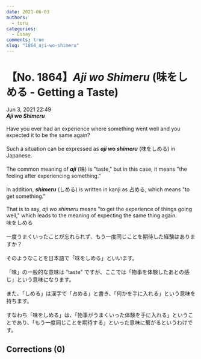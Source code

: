 ```yaml
---
date: 2021-06-03
authors:
  - toru
categories:
  - Essay
comments: true
slug: "1864_aji-wo-shimeru"
---
```


# 【No. 1864】<strong><em>Aji wo Shimeru</em></strong> (味をしめる - Getting a Taste)
<div class="date">Jun 3, 2021 22:49</div>
<div id="post"><div id="body_show_ori">
<strong><em>Aji wo Shimeru</em></strong><br/><br/>Have you ever had an experience where something went well and you expected it to be the same again?<br/><br/>Such a situation can be expressed as <strong><em>aji wo shimeru</em></strong> (味をしめる) in Japanese.<br/><br/>The common meaning of <strong><em>aji</em></strong> (味) is "taste," but in this case, it means "the feeling after experiencing something."<br/><br/>In addition, <strong><em>shimeru</em></strong> (しめる) is written in kanji as 占める, which means "to get something."<br/><br/>That is to say, <em>aji wo shimeru</em> means "to get the experience of things going well," which leads to the meaning of expecting the same thing again.
</div></div>

<!-- more -->

<div id="post_ja"><div id="body_show_mo">
味をしめる<br/><br/>一度うまくいったことが忘れられず、もう一度同じことを期待した経験はありますか？<br/><br/>そのようなことを日本語で「味をしめる」といいます。<br/><br/>「味」の一般的な意味は "taste" ですが、ここでは「物事を体験したあとの感じ」という意味になります。<br/><br/>また、「しめる」は漢字で「占める」と書き、「何かを手に入れる」という意味を持ちます。<br/><br/>すなわち「味をしめる」は、「物事がうまくいった体験を手に入れる」ということであり、「もう一度同じことを期待する」といった意味に繋がるというわけです。
</div></div>

## Corrections (0)
